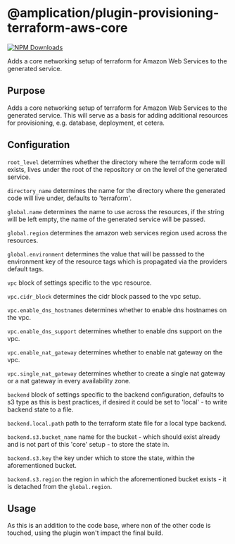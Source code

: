 # @amplication/plugin-provisioning-terraform-aws-core

[![NPM Downloads](https://img.shields.io/npm/dt/@amplication/plugin-provisioning-terraform-aws-corec)](https://www.npmjs.com/package/@amplication/plugin-provisioning-terraform-aws-core)

Adds a core networking setup of terraform for Amazon Web Services to the generated service.

## Purpose

Adds a core networking setup of terraform for Amazon Web Services to the generated service. This will serve as a basis for adding additional resources for provisioning, e.g. database, deployment, et cetera.

## Configuration

`root_level` determines whether the directory where the terraform code will exists, lives under the root of the repository or on the level of the generated service.

`directory_name` determines the name for the directory where the generated code will live under, defaults to 'terraform'.

`global.name` determines the name to use across the resources, if the string will be left empty, the name of the generated service will be passed.

`global.region` determines the amazon web services region used across the resources.

`global.environment` determines the value that will be passsed to the environment key of the resource tags which is propagated via the providers default tags.

`vpc` block of settings specific to the vpc resource.

`vpc.cidr_block` determines the cidr block passed to the vpc setup.

`vpc.enable_dns_hostnames` determines whether to enable dns hostnames on the vpc.

`vpc.enable_dns_support` determines whether to enable dns support on the vpc.

`vpc.enable_nat_gateway` determines whether to enable nat gateway on the vpc.

`vpc.single_nat_gateway` determines whether to create a single nat gateway or a nat gateway in every availability zone.

`backend` block of settings specific to the backend configuration, defaults to s3 type as this is best practices, if desired it could be set to 'local' - to write backend state to a file.

`backend.local.path` path to the terraform state file for a local type backend.

`backend.s3.bucket_name` name for the bucket - which should exist already and is not part of this 'core' setup - to store the state in.

`backend.s3.key` the key under which to store the state, within the aforementioned bucket.

`backend.s3.region` the region in which the aforementioned bucket exists - it is detached from the `global.region`.


## Usage

As this is an addition to the code base, where non of the other code is touched, using the plugin won't impact the final build.

